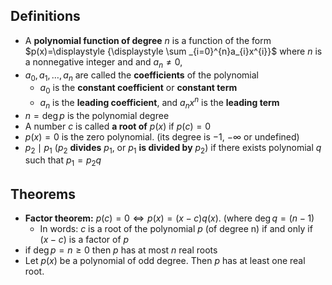 ## Definitions 

- A **polynomial function of degree** $n$ is a function of the form $p(x)=\displaystyle  {\displaystyle \sum _{i=0}^{n}a_{i}x^{i}}$ where $n$ is a nonnegative integer and and $a_{n}\neq 0$,
- $a_{0},a_{1},\dots,a_{n}$ are called the **coefficients** of the polynomial
	- $a_{0}$ is the **constant coefficient** or **constant term**
	- $a_{n}$ is the **leading coefficient**, and $a_{n}x^n$ is the **leading term**
- $n=\deg{p}$ is the polynomial degree 
- A number $c$ is called **a root of** $p(x)$ if $p(c)=0$
- $p(x)=0$ is the zero polynomial. (its degree is $-1$, $-\infty$ or undefined)
- $p_{2}\mid{p_{1}}$ ($p_{2}$ **divides** $p_{1}$, or $p_{1}$ **is divided by** $p_{2}$) if there exists polynomial $q$ such that $p_{1}=p_{2}q$

## Theorems 

- **Factor theorem:** $p(c)=0\iff p(x)=(x-c)q(x)$. (where $\deg{q}=(n-1)$
	- In words: $c$ is a root of the polynomial $p$ (of degree n) if and only if $(x−c)$ is a factor of $p$
- if $\deg{p}=n\geq 0$ then $p$ has at most $n$ real roots
- Let $p(x)$ be a polynomial of odd degree. Then $p$ has at least one real root.
